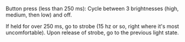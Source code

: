 Button press (less than 250 ms): Cycle between 3 brightnesses (high, medium, then low) and off.

If held for over 250 ms, go to strobe (15 hz or so, right where it's most uncomfortable).  Upon release of strobe, go to the previous light state.

